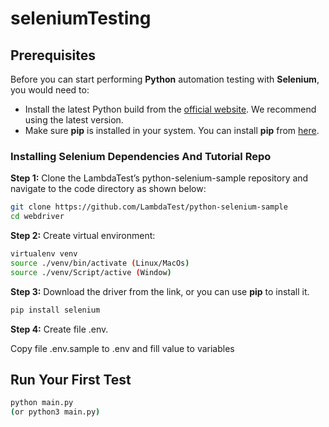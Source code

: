# seleniumTesting
## Prerequisites

Before you can start performing **Python** automation testing with **Selenium**, you would need to:

* Install the latest Python build from the [official website](https://www.python.org/downloads/). We recommend using the latest version.
* Make sure **pip** is installed in your system. You can install **pip** from [here](https://pip.pypa.io/en/stable/installation/).
### Installing Selenium Dependencies And Tutorial Repo

**Step 1:** Clone the LambdaTest’s python-selenium-sample repository and navigate to the code directory as shown below:

```bash
git clone https://github.com/LambdaTest/python-selenium-sample
cd webdriver
```

**Step 2:** Create virtual environment:
```bash
virtualenv venv
source ./venv/bin/activate (Linux/MacOs)
source ./venv/Script/active (Window)
```

**Step 3:** Download the driver from the link, or you can use **pip** to install it.
```bash
pip install selenium
```

**Step 4:** Create file .env.

Copy file .env.sample to .env and fill value to variables

## Run Your First Test
```bash
python main.py
(or python3 main.py)
```
